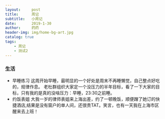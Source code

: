 ```yaml
---
layout:     post
title:      周记
subtitle:   小周记
date:       2019-1-30
author:     药药
header-img: img/home-bg-art.jpg
catalog: true
tags:
    - 周记
    - 测试2
---
```



### 生活
+ 早睡练习
这周开始早睡，最明显的一个好处是周末不再睡懒觉，自己整点好吃的，规律作息。
老杜群组织大家定一个没压力的半年目标，看了一下大家的目标，只有我的是真的没啥压力：早睡，23:30之前睡。
+ 约饭表姐
大我一岁的律师表姐来上海出差，约了一顿晚饭，顺便蹭了她订的快捷酒店,结果是没有窗户的单人间，还很贵TAT。笑言，也有一天我在上海市区醒来去上班！
